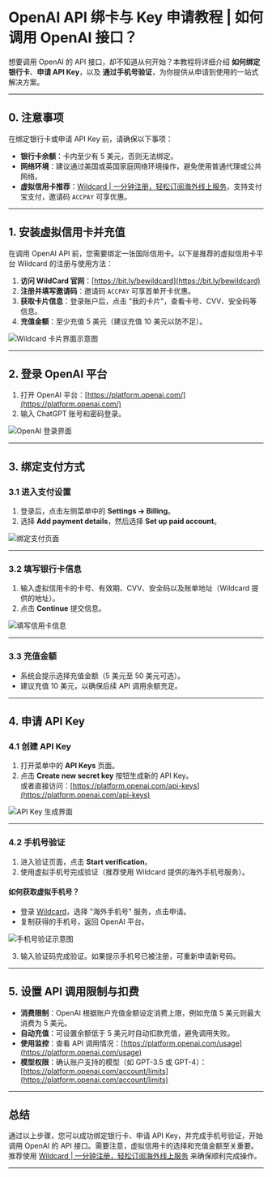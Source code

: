 # OpenAI API 绑卡与 Key 申请教程 | 如何调用 OpenAI 接口？

想要调用 OpenAI 的 API 接口，却不知道从何开始？本教程将详细介绍 **如何绑定银行卡**、**申请 API Key**，以及 **通过手机号验证**，为你提供从申请到使用的一站式解决方案。

---

## **0. 注意事项**

在绑定银行卡或申请 API Key 前，请确保以下事项：

- **银行卡余额**：卡内至少有 5 美元，否则无法绑定。  
- **网络环境**：建议通过美国或英国家庭网络环境操作，避免使用普通代理或公共网络。  
- **虚拟信用卡推荐**：[Wildcard | 一分钟注册，轻松订阅海外线上服务](https://bit.ly/bewildcard)，支持支付宝支付，邀请码 `ACCPAY` 可享优惠。

---

## **1. 安装虚拟信用卡并充值**

在调用 OpenAI API 前，您需要绑定一张国际信用卡。以下是推荐的虚拟信用卡平台 Wildcard 的注册与使用方法：

1. **访问 WildCard 官网**：[https://bit.ly/bewildcard](https://bit.ly/bewildcard)  
2. **注册并填写邀请码**：邀请码 `ACCPAY` 可享首单开卡优惠。  
3. **获取卡片信息**：登录账户后，点击 "我的卡片"，查看卡号、CVV、安全码等信息。  
4. **充值金额**：至少充值 5 美元（建议充值 10 美元以防不足）。

![Wildcard 卡片界面示意图](https://gcore.jsdelivr.net/gh/JiangEthan/picgo/img/wildcard/WildCardnet0.webp)

---

## **2. 登录 OpenAI 平台**

1. 打开 OpenAI 平台：[https://platform.openai.com/](https://platform.openai.com/)  
2. 输入 ChatGPT 账号和密码登录。  

![OpenAI 登录界面](https://gcore.jsdelivr.net/gh/JiangEthan/picgo/img/OpenAI_API/API0.webp)

---

## **3. 绑定支付方式**

### **3.1 进入支付设置**

1. 登录后，点击左侧菜单中的 **Settings → Billing**。  
2. 选择 **Add payment details**，然后选择 **Set up paid account**。  

![绑定支付页面](https://gcore.jsdelivr.net/gh/JiangEthan/picgo/img/OpenAI_API/API3.webp)

---

### **3.2 填写银行卡信息**

1. 输入虚拟信用卡的卡号、有效期、CVV、安全码以及账单地址（Wildcard 提供的地址）。  
2. 点击 **Continue** 提交信息。

![填写信用卡信息](https://gcore.jsdelivr.net/gh/JiangEthan/picgo/img/OpenAI_API/API5.webp)

---

### **3.3 充值金额**

- 系统会提示选择充值金额（5 美元至 50 美元可选）。  
- 建议充值 10 美元，以确保后续 API 调用余额充足。

---

## **4. 申请 API Key**

### **4.1 创建 API Key**

1. 打开菜单中的 **API Keys** 页面。  
2. 点击 **Create new secret key** 按钮生成新的 API Key。  
   或者直接访问：[https://platform.openai.com/api-keys](https://platform.openai.com/api-keys)

![API Key 生成界面](https://gcore.jsdelivr.net/gh/JiangEthan/picgo/img/OpenAI_API/API9.webp)

---

### **4.2 手机号验证**

1. 进入验证页面，点击 **Start verification**。  
2. 使用虚拟手机号完成验证（推荐使用 Wildcard 提供的海外手机号服务）。

#### **如何获取虚拟手机号？**

- 登录 [Wildcard](https://bit.ly/bewildcard)，选择 "海外手机号" 服务，点击申请。  
- 复制获得的手机号，返回 OpenAI 平台。  

![手机号验证示意图](https://gcore.jsdelivr.net/gh/JiangEthan/picgo/img/OpenAI_API/API14.webp)

3. 输入验证码完成验证。如果提示手机号已被注册，可重新申请新号码。

---

## **5. 设置 API 调用限制与扣费**

- **消费限制**：OpenAI 根据账户充值金额设定消费上限，例如充值 5 美元则最大消费为 5 美元。  
- **自动充值**：可设置余额低于 5 美元时自动扣款充值，避免调用失败。  
- **使用监控**：查看 API 调用情况：[https://platform.openai.com/usage](https://platform.openai.com/usage)  
- **模型权限**：确认账户支持的模型（如 GPT-3.5 或 GPT-4）：[https://platform.openai.com/account/limits](https://platform.openai.com/account/limits) 

---

## **总结**

通过以上步骤，您可以成功绑定银行卡、申请 API Key，并完成手机号验证，开始调用 OpenAI 的 API 接口。需要注意，虚拟信用卡的选择和充值金额至关重要。推荐使用 [Wildcard | 一分钟注册，轻松订阅海外线上服务](https://bit.ly/bewildcard) 来确保顺利完成操作。

---
